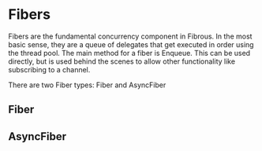 Fibers
======

Fibers are the fundamental concurrency component in Fibrous.  In the most basic sense, they are a queue of delegates that get executed in order using the thread pool.  The main method for a fiber is Enqueue.  This can be used directly, but is used behind the scenes to allow other functionality like subscribing to a channel.

There are two Fiber types:  Fiber and AsyncFiber

Fiber
-----

AsyncFiber
----------